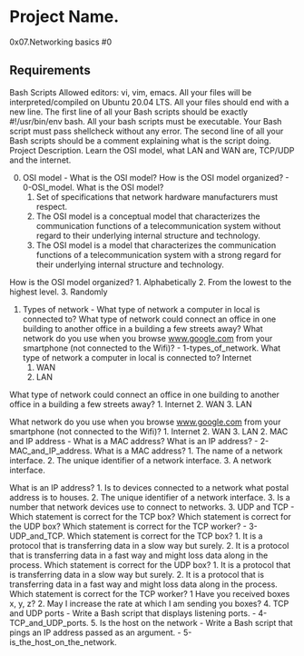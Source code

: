 # Project Name.
0x07.Networking basics #0

## Requirements
Bash Scripts
Allowed editors: vi, vim, emacs.
All your files will be interpreted/compiled on Ubuntu 20.04 LTS.
All your files should end with a new line.
The first line of all your Bash scripts should be exactly #!/usr/bin/env bash.
All your bash scripts must be executable.
Your Bash script must pass shellcheck without any error.
The second line of all your Bash scripts should be a comment explaining what is the script doing.
Project Description.
Learn the OSI model, what LAN and WAN are, TCP/UDP and the internet.

0. OSI model - What is the OSI model? How is the OSI model organized? - 0-OSI_model.
What is the OSI model?
    1.  Set of specifications that network hardware manufacturers must respect.
    2.  The OSI model is a conceptual model that characterizes the communication functions of a telecommunication system without regard to their underlying internal structure and technology.
    3.  The OSI model is a model that characterizes the communication functions of a telecommunication system with a strong regard for their underlying internal structure and technology.

How is the OSI model organized?
    1.  Alphabetically
    2.  From the lowest to the highest level.
    3.  Randomly
1. Types of network - What type of network a computer in local is connected to? What type of network could connect an office in one building to another office in a building a few streets away? What network do you use when you browse www.google.com from your smartphone (not connected to the Wifi)? - 1-types_of_network.
What type of network a computer in local is connected to?
Internet
    1.  WAN
    2.  LAN

What type of network could connect an office in one building to another office in a building a few streets away?
    1.  Internet
    2.  WAN
    3.  LAN

What network do you use when you browse www.google.com from your smartphone (not connected to the Wifi)?
    1.  Internet
    2.  WAN
    3.  LAN
2. MAC and IP address - What is a MAC address? What is an IP address? - 2-MAC_and_IP_address.
What is a MAC address?
    1.  The name of a network interface.
    2.  The unique identifier of a network interface.
    3.  A network interface.

What is an IP address?
    1.  Is to devices connected to a network what postal address is to houses.
    2.  The unique identifier of a network interface.
    3.  Is a number that network devices use to connect to networks.
3. UDP and TCP - Which statement is correct for the TCP box? Which statement is correct for the UDP box? Which statement is correct for the TCP worker? - 3-UDP_and_TCP.
Which statement is correct for the TCP box?
    1.  It is a protocol that is transferring data in a slow way but surely.
    2.  It is a protocol that is transferring data in a fast way and might loss data along in the process.
Which statement is correct for the UDP box?
    1.  It is a protocol that is transferring data in a slow way but surely.
    2.  It is a protocol that is transferring data in a fast way and might loss data along in the process.
Which statement is correct for the TCP worker?
    1   Have you received boxes x, y, z?
    2.  May I increase the rate at which I am sending you boxes?
4. TCP and UDP ports - Write a Bash script that displays listening ports. - 4-TCP_and_UDP_ports.
5. Is the host on the network - Write a Bash script that pings an IP address passed as an argument. - 5-is_the_host_on_the_network.
